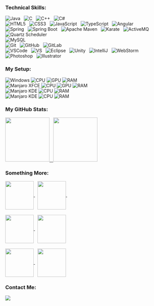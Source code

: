 ### Technical Skills:

![Java](https://img.shields.io/badge/Java-ED8B00?style=for-the-badge&logo=java&logoColor=white) &nbsp; ![C](https://img.shields.io/badge/C-00599C?style=for-the-badge&logo=c&logoColor=white) &nbsp; ![C++](https://img.shields.io/badge/C%2B%2B-00599C?style=for-the-badge&logo=c%2B%2B&logoColor=white) &nbsp; ![C#](https://img.shields.io/badge/C%23-239120?style=for-the-badge&logo=c-sharp&logoColor=white) 
<br/>
![HTML5](https://img.shields.io/badge/HTML5-E34F26?style=for-the-badge&logo=html5&logoColor=white) &nbsp; ![CSS3](https://img.shields.io/badge/CSS3-1572B6?style=for-the-badge&logo=css3&logoColor=white) &nbsp; ![JavaScript](https://img.shields.io/badge/JavaScript-323330?style=for-the-badge&logo=javascript&logoColor=F7DF1E) &nbsp; ![TypeScript](https://img.shields.io/badge/TypeScript-007ACC?style=for-the-badge&logo=typescript&logoColor=white) &nbsp; ![Angular](https://img.shields.io/badge/Angular-DD0031?style=for-the-badge&logo=angular&logoColor=white)
<br/>
![Spring](https://img.shields.io/badge/Spring-6DB33F?style=for-the-badge&logo=spring&logoColor=white) &nbsp; ![Spring Boot](https://img.shields.io/badge/Spring_Boot-F2F4F9?style=for-the-badge&logo=spring-boot) &nbsp; ![Apache Maven](https://img.shields.io/badge/apache_maven-C71A36?style=for-the-badge&logo=apachemaven&logoColor=white) &nbsp; ![Karate](https://img.shields.io/badge/karate-C71A36?style=for-the-badge) &nbsp; ![ActiveMQ](https://img.shields.io/badge/ActiveMQ-C71A36?style=for-the-badge) &nbsp; ![Quartz Scheduler](https://img.shields.io/badge/Quartz_Scheduler-C71A36?style=for-the-badge) &nbsp; 
<br/>
![MySQL](https://img.shields.io/badge/MySQL-00000F?style=for-the-badge&logo=mysql&logoColor=white) 
<br/>
![Git](https://img.shields.io/badge/Git-F05032?style=for-the-badge&logo=git&logoColor=white) &nbsp; ![GitHub](https://img.shields.io/badge/GitHub-100000?style=for-the-badge&logo=github&logoColor=white) &nbsp; ![GitLab](https://img.shields.io/badge/GitLab-330F63?style=for-the-badge&logo=gitlab&logoColor=white)
<br/>
![VSCode](https://img.shields.io/badge/Visual_Studio_Code-0078D4?style=for-the-badge&logo=visual%20studio%20code&logoColor=white) &nbsp; ![VS](https://img.shields.io/badge/Visual_Studio-5C2D91?style=for-the-badge&logo=visual%20studio&logoColor=white) &nbsp; ![Eclipse](https://img.shields.io/badge/Eclipse-2C2255?style=for-the-badge&logo=eclipse&logoColor=white) &nbsp; ![Unity](https://img.shields.io/badge/Unity-100000?style=for-the-badge&logo=unity&logoColor=whitee) &nbsp; ![IntelliJ](https://img.shields.io/badge/IntelliJ_IDEA-000000.svg?style=for-the-badge&logo=intellij-idea&logoColor=white) &nbsp; ![WebStorm](https://img.shields.io/badge/WebStorm-000000?style=for-the-badge&logo=WebStorm&logoColor=white)
<br/>
![Photoshop](https://img.shields.io/badge/Adobe-Photoshop-31A8FF?style=for-the-badge&logo=Adobe-Photoshop&labelColor=0a446b&logoWidth=15) &nbsp; ![Illustrator](https://img.shields.io/badge/Adobe%20Illustrator-FF9A00?style=for-the-badge&logo=adobe%20illustrator&logoColor=white)

### My Setup:

![Windows](https://img.shields.io/badge/Windows-10%20Pro-0078D6?style=for-the-badge&logo=windows&logoColor=white) ![CPU](https://img.shields.io/badge/Intel-I5--4440-blue?style=for-the-badge&logo=intel&logoColor=white) ![GPU](https://img.shields.io/badge/AMD-RX%20470%204%20GB-red?style=for-the-badge&logo=amd) ![RAM](https://img.shields.io/badge/RAM-16%20GB-blue?style=for-the-badge&logo=ram) 
<br/>
![Manjaro XFCE](https://img.shields.io/badge/Manjaro-XFCE-35BF5C?style=for-the-badge&logo=manjaro&logoColor=white) ![CPU](https://img.shields.io/badge/Intel-Core%202%20Duo%20E6750-blue?style=for-the-badge&logo=intel&logoColor=white) ![GPU](https://img.shields.io/badge/Nvidia-GT%20610%202%20GB-green?style=for-the-badge&logo=nvidia&logoColor=white) ![RAM](https://img.shields.io/badge/RAM-3%20GB-blue?style=for-the-badge&logo=ram) 
<br/>
![Manjaro KDE](https://img.shields.io/badge/Manjaro-KDE-35BF5C?style=for-the-badge&logo=manjaro&logoColor=white) ![CPU](https://img.shields.io/badge/Intel-I3--4030u-blue?style=for-the-badge&logo=intel&logoColor=white) ![RAM](https://img.shields.io/badge/RAM-8%20GB-blue?style=for-the-badge&logo=ram) 
<br/>
![Manjaro KDE](https://img.shields.io/badge/Manjaro-KDE-35BF5C?style=for-the-badge&logo=manjaro&logoColor=white) ![CPU](https://img.shields.io/badge/Intel-I7--1165G7-blue?style=for-the-badge&logo=intel&logoColor=white) ![RAM](https://img.shields.io/badge/RAM-16%20GB-blue?style=for-the-badge&logo=ram)

### My GitHub Stats:

<a href="https://github.com/WilcyWilson?tab=repositories">
  <img height="140em" src="https://github-readme-stats.vercel.app/api?username=wilcywilson&theme=shades-of-purple&show_icons=true&hide=prs,contribs&hide_border=true&border_radius=20" /> &nbsp;
  <img height="140em" src="https://github-readme-stats.vercel.app/api/top-langs/?username=wilcywilson&theme=shades-of-purple&layout=compact&hide=shaderlab,hlsl,swift,kotlin,objective-c&langs_count=8&hide_border=true&border_radius=20" />
</a>

### Something More: 

<a href="https://github.com/WilcyWilson/Digital-Art#readme">
  <img height="90em" align="center" src="https://github-readme-stats.vercel.app/api/pin/?username=wilcywilson&repo=Digital-Art&theme=dark&border_radius=20&hide_border=true" />
</a>
&nbsp;
<a href="https://github.com/WilcyWilson/CSIT-All#readme">
  <img height="90em" align="center" src="https://github-readme-stats.vercel.app/api/pin/?username=wilcywilson&repo=CSIT-All&theme=dark&border_radius=20&hide_border=true" />
</a>
&nbsp;
<br/><br/>
<a href="https://github.com/WilcyWilson/Linux-Tips#readme">
  <img height="90em" align="center" src="https://github-readme-stats.vercel.app/api/pin/?username=wilcywilson&repo=Linux-Tips&theme=dark&border_radius=20&hide_border=true" />
</a>
&nbsp;
<a href="https://github.com/WilcyWilson/SOLID-Design-Principles#readme">
  <img height="90em" align="center" src="https://github-readme-stats.vercel.app/api/pin/?username=wilcywilson&repo=SOLID-Design-Principles&theme=dark&border_radius=20&hide_border=true" />
</a>
<br/><br/>
<a href="https://github.com/WilcyWilson/Possible-Java-Interview-Questions#readme">
  <img height="90em" align="center" src="https://github-readme-stats.vercel.app/api/pin/?username=wilcywilson&repo=Possible-Java-Interview-Questions&theme=dark&border_radius=20&hide_border=true" />
</a>
&nbsp;
<a href="https://github.com/WilcyWilson/Git-Github-Workflow#readme">
  <img height="90em" align="center" src="https://github-readme-stats.vercel.app/api/pin/?username=wilcywilson&repo=Git-Github-Workflow&theme=dark&border_radius=20&hide_border=true" />
</a>

### Contact Me:
<a href="https://www.linkedin.com/in/wilson-shrestha-37a4ba200/">
  <img src="https://img.shields.io/badge/LinkedIn-0077B5?style=for-the-badge&logo=linkedin&logoColor=white" />
</a>

